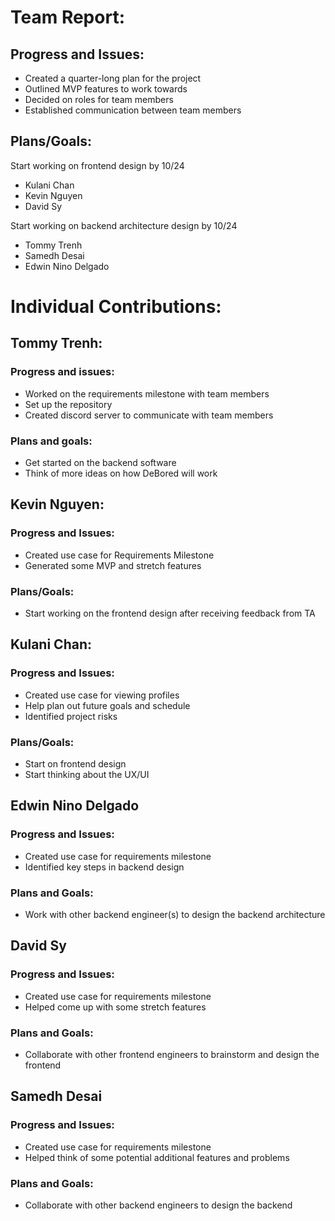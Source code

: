 # Team Report:
## Progress and Issues:
- Created a quarter-long plan for the project
- Outlined MVP features to work towards
- Decided on roles for team members
- Established communication between team members
## Plans/Goals:
  Start working on frontend design by 10/24
- Kulani Chan
- Kevin Nguyen
- David Sy

Start working on backend architecture design by 10/24
- Tommy Trenh
- Samedh Desai
- Edwin Nino Delgado

# Individual Contributions: 
## Tommy Trenh:
### Progress and issues:
- Worked on the requirements milestone with team members
- Set up the repository
- Created discord server to communicate with team members
### Plans and goals:
- Get started on the backend software
- Think of more ideas on how DeBored will work
## Kevin Nguyen: 
### Progress and Issues:
- Created use case for Requirements Milestone
- Generated some MVP and stretch features 
### Plans/Goals:
- Start working on the frontend design after receiving feedback from TA
## Kulani Chan: 
### Progress and Issues: 
- Created use case for viewing profiles
- Help plan out future goals and schedule
- Identified project risks
### Plans/Goals:
- Start on frontend design
- Start thinking about the UX/UI
## Edwin Nino Delgado
### Progress and Issues:
- Created use case for requirements milestone
- Identified key steps in backend design
### Plans and Goals:
- Work with other backend engineer(s) to design the backend architecture
## David Sy
### Progress and Issues:
- Created use case for requirements milestone
- Helped come up with some stretch features
### Plans and Goals:
- Collaborate with other frontend engineers to brainstorm and design the frontend
## Samedh Desai
### Progress and Issues:
- Created use case for requirements milestone
- Helped think of some potential additional features and problems
### Plans and Goals:
- Collaborate with other backend engineers to design the backend
